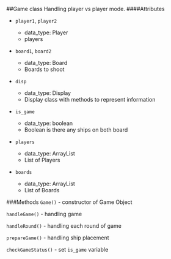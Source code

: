 ##Game class
Handling player vs player mode.
####Attributes
* `player1`, `player2`
  * data_type: Player
  * players

* `board1`, `board2`
  * data_type: Board
  * Boards to shoot

* `disp`
  * data_type: Display
  * Display class with methods to represent information

* `is_game`
  * data_type: boolean
  * Boolean is there any ships on both board

* `players`
  * data_type: ArrayList<Player>
  * List of Players

* `boards`
  * data_type: ArrayList<Board>
  * List of Boards


###Methods
`Game()` - constructor of Game Object

`handleGame()` - handling game

`handleRound()` - handling each round of game

`prepareGame()` - handling ship placement

`checkGameStatus()` - set `is_game` variable